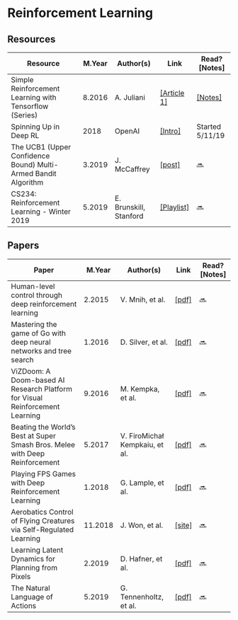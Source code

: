 # Reinforcement Learning

## Resources
Resource | M.Year | Author(s) | Link | Read? [Notes]
--- | --- | --- | --- | ---
Simple Reinforcement Learning with Tensorflow (Series) | 8.2016 | A. Juliani | [[Article 1]](https://medium.com/emergent-future/simple-reinforcement-learning-with-tensorflow-part-0-q-learning-with-tables-and-neural-networks-d195264329d0) | [[Notes]](https://github.com/Benned-H/Summer2019/tree/master/Simple_RL_with_TF)
Spinning Up in Deep RL | 2018 | OpenAI | [[Intro]](https://spinningup.openai.com/en/latest/user/introduction.html#) | Started 5/11/19
The UCB1 (Upper Confidence Bound) Multi-Armed Bandit Algorithm | 3.2019 | J. McCaffrey | [[post]](https://jamesmccaffrey.wordpress.com/2019/03/21/the-ucb1-upper-confidence-bound-multi-armed-bandit-algorithm/) | 🔜
CS234: Reinforcement Learning - Winter 2019 | 5.2019 | E. Brunskill, Stanford | [[Playlist]](https://www.youtube.com/playlist?list=PLoROMvodv4rOSOPzutgyCTapiGlY2Nd8u) | 🔜

## Papers
Paper | M.Year | Author(s) | Link | Read? [Notes]
--- | --- | --- | --- | ---
Human-level control through deep reinforcement learning | 2.2015 | V. Mnih, et al. | [[pdf]](https://storage.googleapis.com/deepmind-media/dqn/DQNNaturePaper.pdf) | 🔜
Mastering the game of Go with deep neural networks and tree search | 1.2016 | D. Silver, et al. | [[pdf]](https://storage.googleapis.com/deepmind-media/alphago/AlphaGoNaturePaper.pdf) | 🔜
ViZDoom: A Doom-based AI Research Platform for Visual Reinforcement Learning | 9.2016 | M. Kempka, et al. | [[pdf]](https://arxiv.org/pdf/1605.02097.pdf) | 🔜
Beating the World’s Best at Super Smash Bros. Melee with Deep Reinforcement | 5.2017 | V. FiroMichał Kempkaiu, et al. | [[pdf]](https://arxiv.org/pdf/1702.06230.pdf) | 🔜
Playing FPS Games with Deep Reinforcement Learning | 1.2018 | G. Lample, et al. | [[pdf]](https://arxiv.org/pdf/1609.05521.pdf) | 🔜
Aerobatics Control of Flying Creatures via Self-Regulated Learning | 11.2018 | J. Won, et al. | [[site]](http://mrl.snu.ac.kr/research/ProjectAerobatics/Aerobatics.htm) | 🔜
Learning Latent Dynamics for Planning from Pixels | 2.2019 | D. Hafner, et al. | [[pdf]](https://arxiv.org/pdf/1811.04551.pdf) | 🔜
The Natural Language of Actions | 5.2019 | G. Tennenholtz, et al. | [[pdf]](https://arxiv.org/pdf/1902.01119.pdf) | 🔜
